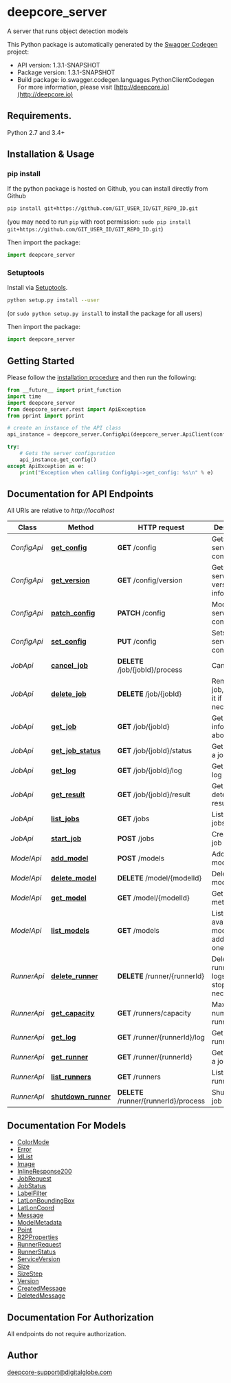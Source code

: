 # deepcore_server
A server that runs object detection models

This Python package is automatically generated by the [Swagger Codegen](https://github.com/swagger-api/swagger-codegen) project:

- API version: 1.3.1-SNAPSHOT
- Package version: 1.3.1-SNAPSHOT
- Build package: io.swagger.codegen.languages.PythonClientCodegen
For more information, please visit [http://deepcore.io](http://deepcore.io)

## Requirements.

Python 2.7 and 3.4+

## Installation & Usage
### pip install

If the python package is hosted on Github, you can install directly from Github

```sh
pip install git+https://github.com/GIT_USER_ID/GIT_REPO_ID.git
```
(you may need to run `pip` with root permission: `sudo pip install git+https://github.com/GIT_USER_ID/GIT_REPO_ID.git`)

Then import the package:
```python
import deepcore_server 
```

### Setuptools

Install via [Setuptools](http://pypi.python.org/pypi/setuptools).

```sh
python setup.py install --user
```
(or `sudo python setup.py install` to install the package for all users)

Then import the package:
```python
import deepcore_server
```

## Getting Started

Please follow the [installation procedure](#installation--usage) and then run the following:

```python
from __future__ import print_function
import time
import deepcore_server
from deepcore_server.rest import ApiException
from pprint import pprint

# create an instance of the API class
api_instance = deepcore_server.ConfigApi(deepcore_server.ApiClient(configuration))

try:
    # Gets the server configuration
    api_instance.get_config()
except ApiException as e:
    print("Exception when calling ConfigApi->get_config: %s\n" % e)

```

## Documentation for API Endpoints

All URIs are relative to *http://localhost*

Class | Method | HTTP request | Description
------------ | ------------- | ------------- | -------------
*ConfigApi* | [**get_config**](docs/ConfigApi.md#get_config) | **GET** /config | Gets the server configuration
*ConfigApi* | [**get_version**](docs/ConfigApi.md#get_version) | **GET** /config/version | Gets the server version information
*ConfigApi* | [**patch_config**](docs/ConfigApi.md#patch_config) | **PATCH** /config | Modify the server configuration
*ConfigApi* | [**set_config**](docs/ConfigApi.md#set_config) | **PUT** /config | Sets the server configuration
*JobApi* | [**cancel_job**](docs/JobApi.md#cancel_job) | **DELETE** /job/{jobId}/process | Cancel a job
*JobApi* | [**delete_job**](docs/JobApi.md#delete_job) | **DELETE** /job/{jobId} | Remove a job, stopping it if necessary.
*JobApi* | [**get_job**](docs/JobApi.md#get_job) | **GET** /job/{jobId} | Get information about a job
*JobApi* | [**get_job_status**](docs/JobApi.md#get_job_status) | **GET** /job/{jobId}/status | Get status of a job
*JobApi* | [**get_log**](docs/JobApi.md#get_log) | **GET** /job/{jobId}/log | Get the job log
*JobApi* | [**get_result**](docs/JobApi.md#get_result) | **GET** /job/{jobId}/result | Get the detection results
*JobApi* | [**list_jobs**](docs/JobApi.md#list_jobs) | **GET** /jobs | Lists current jobs
*JobApi* | [**start_job**](docs/JobApi.md#start_job) | **POST** /jobs | Create a new job
*ModelApi* | [**add_model**](docs/ModelApi.md#add_model) | **POST** /models | Add a new model
*ModelApi* | [**delete_model**](docs/ModelApi.md#delete_model) | **DELETE** /model/{modelId} | Delete a model
*ModelApi* | [**get_model**](docs/ModelApi.md#get_model) | **GET** /model/{modelId} | Get model metadata
*ModelApi* | [**list_models**](docs/ModelApi.md#list_models) | **GET** /models | Lists available models or add new ones
*RunnerApi* | [**delete_runner**](docs/RunnerApi.md#delete_runner) | **DELETE** /runner/{runnerId} | Delete a job runner and logs, stopping it if necessary
*RunnerApi* | [**get_capacity**](docs/RunnerApi.md#get_capacity) | **GET** /runners/capacity | Maximum number of runners
*RunnerApi* | [**get_log**](docs/RunnerApi.md#get_log) | **GET** /runner/{runnerId}/log | Get the runner log
*RunnerApi* | [**get_runner**](docs/RunnerApi.md#get_runner) | **GET** /runner/{runnerId} | Get status of a job runner
*RunnerApi* | [**list_runners**](docs/RunnerApi.md#list_runners) | **GET** /runners | Lists job runners
*RunnerApi* | [**shutdown_runner**](docs/RunnerApi.md#shutdown_runner) | **DELETE** /runner/{runnerId}/process | Shutdown a job runner


## Documentation For Models

 - [ColorMode](docs/ColorMode.md)
 - [Error](docs/Error.md)
 - [IdList](docs/IdList.md)
 - [Image](docs/Image.md)
 - [InlineResponse200](docs/InlineResponse200.md)
 - [JobRequest](docs/JobRequest.md)
 - [JobStatus](docs/JobStatus.md)
 - [LabelFilter](docs/LabelFilter.md)
 - [LatLonBoundingBox](docs/LatLonBoundingBox.md)
 - [LatLonCoord](docs/LatLonCoord.md)
 - [Message](docs/Message.md)
 - [ModelMetadata](docs/ModelMetadata.md)
 - [Point](docs/Point.md)
 - [R2PProperties](docs/R2PProperties.md)
 - [RunnerRequest](docs/RunnerRequest.md)
 - [RunnerStatus](docs/RunnerStatus.md)
 - [ServiceVersion](docs/ServiceVersion.md)
 - [Size](docs/Size.md)
 - [SizeStep](docs/SizeStep.md)
 - [Version](docs/Version.md)
 - [CreatedMessage](docs/CreatedMessage.md)
 - [DeletedMessage](docs/DeletedMessage.md)


## Documentation For Authorization

 All endpoints do not require authorization.


## Author

deepcore-support@digitalglobe.com

